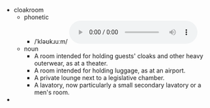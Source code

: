 - cloakroom
	- phonetic
		- /ˈkləʊkɹuːm/
		  <audio controls><source src="https://api.dictionaryapi.dev/media/pronunciations/en/cloakroom-uk.mp3"></audio>
	- noun
		- A room intended for holding guests' cloaks and other heavy outerwear, as at a theater.
		- A room intended for holding luggage, as at an airport.
		- A private lounge next to a legislative chamber.
		- A lavatory, now particularly a small secondary lavatory or a men's room.
-